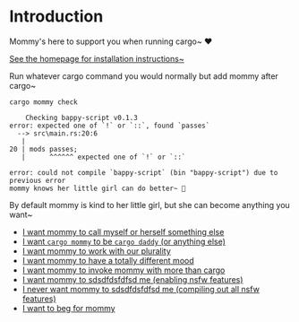 # Introduction

Mommy's here to support you when running cargo~ ❤️

[See the homepage for installation instructions~](https://faultlore.com/cargo-mommy/)

Run whatever cargo command you would normally but add mommy after cargo~

```
cargo mommy check

    Checking bappy-script v0.1.3
error: expected one of `!` or `::`, found `passes`
  --> src\main.rs:20:6
   |
20 | mods passes;
   |      ^^^^^^ expected one of `!` or `::`

error: could not compile `bappy-script` (bin "bappy-script") due to previous error
mommy knows her little girl can do better~ 💞
```

By default mommy is kind to her little girl, but she can become anything you want~

* [I want mommy to call myself or herself something else](./customize/roles-and-pronouns.md)
* [I want `cargo mommy` to be `cargo daddy` (or anything else)](./customize/true-roles.md)
* [I want mommy to work with our plurality](./customize/true-roles.md)
* [I want mommy to have a totally different mood](./customize/moods.md)
* [I want mommy to invoke mommy with more than cargo](./customize/not-just-cargo.md)
* [I want mommy to sdsdfdsfdfsd me (enabling nsfw features)](./customize/nsfw.md)
* [I never want mommy to sdsdfdsfdfsd me (compiling out all nsfw features)](./customize/never-nsfw.md)
* [I want to beg for mommy](./customize/begging.md)
